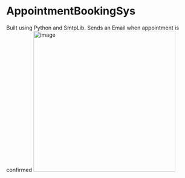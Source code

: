# AppointmentBookingSys
Built using Python and SmtpLib. Sends an Email when appointment is confirmed
<img width="375" alt="image" src="https://github.com/kanchanrai7/AppointmentBookingSys/assets/114416916/2eb0eb27-2a9c-4200-bf93-f20a55dcaddb">
